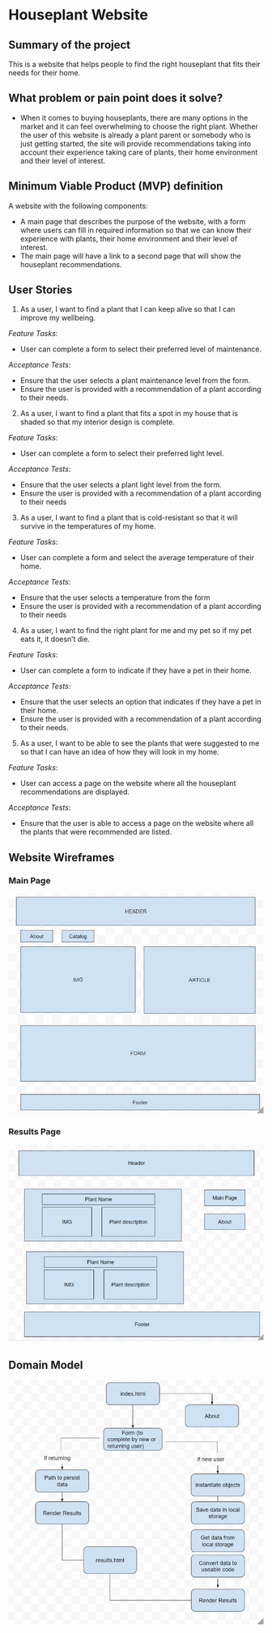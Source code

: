 # Houseplant Website

## Summary of the project

This is a website that helps people to find the right houseplant that fits their needs for their home.

## What problem or pain point does it solve?

- When it comes to buying houseplants, there are many options in the market and it can feel overwhelming to choose the right plant. Whether the user of this website is already a plant parent or somebody who is just getting started, the site will provide recommendations taking into account their experience taking care of plants, their home environment and their level of interest.

## Minimum Viable Product (MVP) definition

A website with the following components:

- A main page that describes the purpose of the website, with a form where users can fill in required information so that we can know their experience with plants, their home environment and their level of interest.
- The main page will have a link to a second page that will show the houseplant recommendations.

## User Stories

1. As a user, I want to find a plant that I can keep alive so that I can improve my wellbeing.

*Feature Tasks*:

- User can complete a form to select their preferred level of maintenance.
  
*Acceptance Tests*:

- Ensure that the user selects a plant maintenance level from the form.
- Ensure the user is provided with a recommendation of a plant according to their needs.

2. As a user, I want to find a plant that fits a spot in my house that is shaded so that my interior design is complete.

*Feature Tasks*:

- User can complete a form to select their preferred light level.
  
*Acceptance Tests*:

- Ensure that the user selects a plant light level from the form.
- Ensure the user is provided with a recommendation of a plant according to their needs

3. As a user, I want to find a plant that is cold-resistant so that it will survive in the temperatures of my home.

*Feature Tasks*:

- User can complete a form and select the average temperature of their home.
  
*Acceptance Tests*:

- Ensure that the user selects a temperature from the form
- Ensure the user is provided with a recommendation of a plant according to their needs

4. As a user, I want to find the right plant for me and my pet so if my pet eats it, it doesn’t die.

*Feature Tasks*:

- User can complete a form to indicate if they have a pet in their home.
  
*Acceptance Tests*:

- Ensure that the user selects an option that indicates if they have a pet in their home.
- Ensure the user is provided with a recommendation of a plant according to their needs.

5. As a user, I want to be able to see the plants that were suggested to me so that I can have an idea of how they will look in my home.

*Feature Tasks*:

- User can access a page on the website where all the houseplant recommendations are displayed.
  
*Acceptance Tests*:

- Ensure that the user is able to access a page on the website where all the plants that were recommended are listed.

## Website Wireframes

### Main Page

![wireframe](wireframe1.JPG "wireframe main page")

### Results Page

![wireframe](Wireframe2.JPG "wireframe results page")

## Domain Model

![domain-model](domain-modeling.JPG "domain model")
